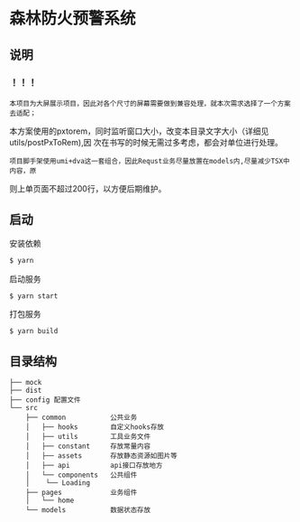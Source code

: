 # 森林防火预警系统

## 说明
### ！！！
    本项目为大屏展示项目，因此对各个尺寸的屏幕需要做到兼容处理，就本次需求选择了一个方案去适配；
本方案使用的pxtorem，同时监听窗口大小，改变本目录文字大小（详细见utils/postPxToRem),因
次在书写的时候无需过多考虑，都会对单位进行处理。

    项目脚手架使用umi+dva这一套组合，因此Requst业务尽量放置在models内,尽量减少TSX中内容，原
则上单页面不超过200行，以方便后期维护。

## 启动

安装依赖

```bash
$ yarn
```

启动服务

```bash
$ yarn start
```

打包服务
```
$ yarn build
```
## 目录结构

```
├── mock
├── dist
├── config 配置文件
└── src
    ├── common           公共业务
    │   ├── hooks        自定义hooks存放
    │   ├── utils        工具业务文件
    │   ├── constant     存放常量内容
    │   ├── assets       存放静态资源如图片等
    │   ├── api          api接口存放地方
    │   └── components   公共组件
    │    └── Loading
    ├── pages            业务组件
    │   └── home
    └── models           数据状态存放
```
